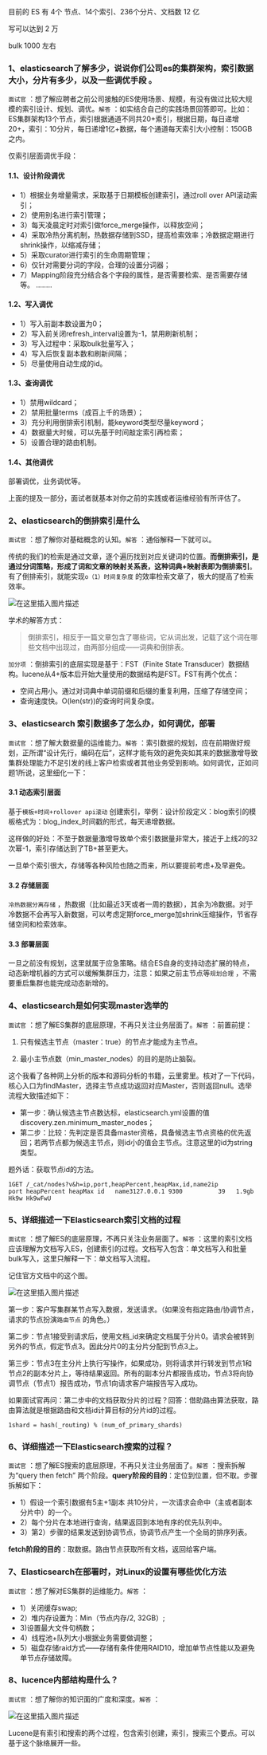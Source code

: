 目前的 ES  有 4个 节点、14个索引、236个分片、文档数 12 亿

写可以达到 2 万 

bulk 1000 左右



### 1、elasticsearch了解多少，说说你们公司es的集群架构，索引数据大小，分片有多少，以及一些调优手段 。

`面试官` ：想了解应聘者之前公司接触的ES使用场景、规模，有没有做过比较大规模的索引设计、规划、调优。`解答` ：如实结合自己的实践场景回答即可。比如：ES集群架构13个节点，索引根据通道不同共20+索引，根据日期，每日递增20+，索引：10分片，每日递增1亿+数据，每个通道每天索引大小控制：150GB之内。

仅索引层面调优手段：

#### 1.1、设计阶段调优

- 1）根据业务增量需求，采取基于日期模板创建索引，通过roll over API滚动索引；
- 2）使用别名进行索引管理；
- 3）每天凌晨定时对索引做force_merge操作，以释放空间；
- 4）采取冷热分离机制，热数据存储到SSD，提高检索效率；冷数据定期进行shrink操作，以缩减存储；
- 5）采取curator进行索引的生命周期管理；
- 6）仅针对需要分词的字段，合理的设置分词器；
- 7）Mapping阶段充分结合各个字段的属性，是否需要检索、是否需要存储等。 ……..

#### 1.2、写入调优

- 1）写入前副本数设置为0；
- 2）写入前关闭refresh_interval设置为-1，禁用刷新机制；
- 3）写入过程中：采取bulk批量写入；
- 4）写入后恢复副本数和刷新间隔；
- 5）尽量使用自动生成的id。

#### 1.3、查询调优

- 1）禁用wildcard；
- 2）禁用批量terms（成百上千的场景）；
- 3）充分利用倒排索引机制，能keyword类型尽量keyword；
- 4）数据量大时候，可以先基于时间敲定索引再检索；
- 5）设置合理的路由机制。

#### 1.4、其他调优

部署调优，业务调优等。

上面的提及一部分，面试者就基本对你之前的实践或者运维经验有所评估了。

### 2、elasticsearch的倒排索引是什么

`面试官` ：想了解你对基础概念的认知。`解答` ：通俗解释一下就可以。

传统的我们的检索是通过文章，逐个遍历找到对应关键词的位置。**而倒排索引，是通过分词策略，形成了词和文章的映射关系表，这种词典+映射表即为倒排索引**。有了倒排索引，就能实现`o（1）时间复杂度` 的效率检索文章了，极大的提高了检索效率。

![在这里插入图片描述](https://user-gold-cdn.xitu.io/2019/1/22/16874bae6bd24813?imageView2/0/w/1280/h/960/format/webp/ignore-error/1)

学术的解答方式：

> 倒排索引，相反于一篇文章包含了哪些词，它从词出发，记载了这个词在哪些文档中出现过，由两部分组成——词典和倒排表。

`加分项` ：倒排索引的底层实现是基于：FST（Finite State Transducer）数据结构。lucene从4+版本后开始大量使用的数据结构是FST。FST有两个优点：

- 空间占用小。通过对词典中单词前缀和后缀的重复利用，压缩了存储空间；
- 查询速度快。O(len(str))的查询时间复杂度。

### 3、elasticsearch 索引数据多了怎么办，如何调优，部署

`面试官` ：想了解大数据量的运维能力。`解答` ：索引数据的规划，应在前期做好规划，正所谓“设计先行，编码在后”，这样才能有效的避免突如其来的数据激增导致集群处理能力不足引发的线上客户检索或者其他业务受到影响。如何调优，正如问题1所说，这里细化一下：

#### 3.1 动态索引层面

基于`模板+时间+rollover api滚动` 创建索引，举例：设计阶段定义：blog索引的模板格式为：blog_index_时间戳的形式，每天递增数据。

这样做的好处：不至于数据量激增导致单个索引数据量非常大，接近于上线2的32次幂-1，索引存储达到了TB+甚至更大。

一旦单个索引很大，存储等各种风险也随之而来，所以要提前考虑+及早避免。

#### 3.2 存储层面

`冷热数据分离存储` ，热数据（比如最近3天或者一周的数据），其余为冷数据。对于冷数据不会再写入新数据，可以考虑定期force_merge加shrink压缩操作，节省存储空间和检索效率。

#### 3.3 部署层面

一旦之前没有规划，这里就属于应急策略。结合ES自身的支持动态扩展的特点，动态新增机器的方式可以缓解集群压力，注意：如果之前主节点等`规划合理` ，不需要重启集群也能完成动态新增的。

### 4、elasticsearch是如何实现master选举的

`面试官` ：想了解ES集群的底层原理，不再只关注业务层面了。`解答` ：前置前提：

1. 只有候选主节点（master：true）的节点才能成为主节点。

2. 最小主节点数（min_master_nodes）的目的是防止脑裂。

这个我看了各种网上分析的版本和源码分析的书籍，云里雾里。核对了一下代码，核心入口为findMaster，选择主节点成功返回对应Master，否则返回null。选举流程大致描述如下：

- 第一步：确认候选主节点数达标，elasticsearch.yml设置的值discovery.zen.minimum_master_nodes；
- 第二步：比较：先判定是否具备master资格，具备候选主节点资格的优先返回；若两节点都为候选主节点，则id小的值会主节点。注意这里的id为string类型。

题外话：获取节点id的方法。

```
1GET /_cat/nodes?v&h=ip,port,heapPercent,heapMax,id,name2ip        port heapPercent heapMax id   name3127.0.0.1 9300          39   1.9gb Hk9w Hk9wFwU
```

### 5、详细描述一下Elasticsearch索引文档的过程

`面试官` ：想了解ES的底层原理，不再只关注业务层面了。`解答` ：这里的索引文档应该理解为文档写入ES，创建索引的过程。文档写入包含：单文档写入和批量bulk写入，这里只解释一下：单文档写入流程。

记住官方文档中的这个图。

![在这里插入图片描述](https://user-gold-cdn.xitu.io/2019/1/22/16874bae6bc42a99?imageView2/0/w/1280/h/960/format/webp/ignore-error/1)

第一步：客户写集群某节点写入数据，发送请求。（如果没有指定路由/协调节点，请求的节点扮演`路由节点` 的角色。）

第二步：节点1接受到请求后，使用文档_id来确定文档属于分片0。请求会被转到另外的节点，假定节点3。因此分片0的主分片分配到节点3上。

第三步：节点3在主分片上执行写操作，如果成功，则将请求并行转发到节点1和节点2的副本分片上，等待结果返回。所有的副本分片都报告成功，节点3将向协调节点（节点1）报告成功，节点1向请求客户端报告写入成功。

如果面试官再问：第二步中的文档获取分片的过程？回答：借助路由算法获取，路由算法就是根据路由和文档id计算目标的分片id的过程。

```
1shard = hash(_routing) % (num_of_primary_shards)
```

### 6、详细描述一下Elasticsearch搜索的过程？

`面试官` ：想了解ES搜索的底层原理，不再只关注业务层面了。`解答` ：搜索拆解为“query then fetch” 两个阶段。**query阶段的目的**：定位到位置，但不取。步骤拆解如下：

- 1）假设一个索引数据有5主+1副本 共10分片，一次请求会命中（主或者副本分片中）的一个。
- 2）每个分片在本地进行查询，结果返回到本地有序的优先队列中。
- 3）第2）步骤的结果发送到协调节点，协调节点产生一个全局的排序列表。

**fetch阶段的目的**：取数据。路由节点获取所有文档，返回给客户端。

### 7、Elasticsearch在部署时，对Linux的设置有哪些优化方法

`面试官` ：想了解对ES集群的运维能力。`解答` ：

- 1）关闭缓存swap;
- 2）堆内存设置为：Min（节点内存/2, 32GB）;
- 3)设置最大文件句柄数；
- 4）线程池+队列大小根据业务需要做调整；
- 5）磁盘存储raid方式——存储有条件使用RAID10，增加单节点性能以及避免单节点存储故障。

### 8、lucence内部结构是什么？

`面试官` ：想了解你的知识面的广度和深度。`解答` ：

![在这里插入图片描述](https://user-gold-cdn.xitu.io/2019/1/22/16874bae6bc27a47?imageView2/0/w/1280/h/960/format/webp/ignore-error/1)

Lucene是有索引和搜索的两个过程，包含索引创建，索引，搜索三个要点。可以基于这个脉络展开一些。